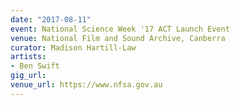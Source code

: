 ```yaml
---
date: "2017-08-11"
event: National Science Week '17 ACT Launch Event
venue: National Film and Sound Archive, Canberra
curator: Madison Hartill-Law
artists:
- Ben Swift
gig_url:
venue_url: https://www.nfsa.gov.au
---
```

